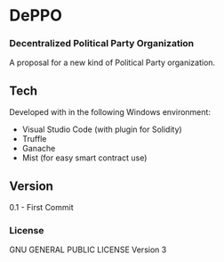 # DePPO
### Decentralized Political Party Organization
A proposal for a new kind of Political Party organization.

## Tech
Developed with in the following Windows environment:
 - Visual Studio Code (with plugin for Solidity)
 - Truffle
 - Ganache
 - Mist (for easy smart contract use)

## Version

0.1 - First Commit


### License
GNU GENERAL PUBLIC LICENSE Version 3
